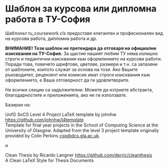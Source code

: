 # Шаблон за курсова или дипломна работа в ТУ-София

Шаблонът tu_coursework.cls предоставя елегантен и професионален вид на курсова работа, дипломна работа и др.

**ВНИМАНИЕ! Този шаблон не претендира да отговаря на официални изисквания на ТУ-София.**
За щастие нашият любим ТУ няма излишно строги и педантични изисквания към оформлението на курсови работи. Поради това, повечето шрифтове, цветове, размери и т.н. са запазени от шаблоните, коитото служат за основа на този. Ако Вашите ръководител, рецензент или комисия имат строги изисквания към оформлението, е Ваша отговорност да ги удовлетворите.

Не всички секции са задължителни. Можете да изтриете абстракта, благодарностите и приложенията, ако не ги използвате.

Базиран на:

UofG SoCS Level 4 Project LaTeX template by johnhw
https://github.com/johnhw/l4template  
Template for final year projects in the School of Computing Science at the
University of Glasgow. Adapted from the level 3 project template originally
provided by Colin Perkins <csp@dcs.gla.ac.uk>.

и  

Clean Thesis by Ricardo Langner
https://github.com/derric/cleanthesis  
A Clean LaTeX Style for Thesis Documents

